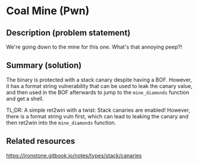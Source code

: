 # Coal Mine (Pwn)

## Description (problem statement)

We're going down to the mine for this one.
What's that annoying peep?!

## Summary (solution)

The binary is protected with a stack canary despite having a BOF. However, it has a format string vulnerability that can be used to leak the canary value, and then used in the BOF afterwards to jump to the `mine_diamonds` function and get a shell.

TL;DR: A simple ret2win with a twist: Stack canaries are enabled!
However, there is a format string vuln first, which can lead to leaking the canary and then ret2win into the `mine_diamonds` function.

## Related resources

https://ironstone.gitbook.io/notes/types/stack/canaries
